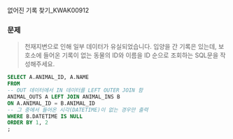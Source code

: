 없어진 기록 찾기_KWAK00912

### 문제

> 천재지변으로 인해 일부 데이터가 유실되었습니다. 입양을 간 기록은 있는데, 보호소에 들어온 기록이 없는 동물의 ID와 이름을 ID 순으로 조회하는 SQL문을 작성해주세요.

```SQL
SELECT A.ANIMAL_ID, A.NAME
FROM
-- OUT 데이터에서 IN 데이터를 LEFT OUTER JOIN 함
ANIMAL_OUTS A LEFT JOIN ANIMAL_INS B
ON A.ANIMAL_ID = B.ANIMAL_ID
-- 그 중에서 들어온 시각(DATETIME)이 없는 경우만 출력
WHERE B.DATETIME IS NULL
ORDER BY 1, 2
;
```

